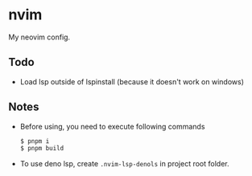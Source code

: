 # nvim
My neovim config.

## Todo
- Load lsp outside of lspinstall (because it doesn't work on windows)

## Notes
- Before using, you need to execute following commands
   ```sh
   $ pnpm i
   $ pnpm build
   ```

- To use deno lsp, create `.nvim-lsp-denols` in project root folder.
